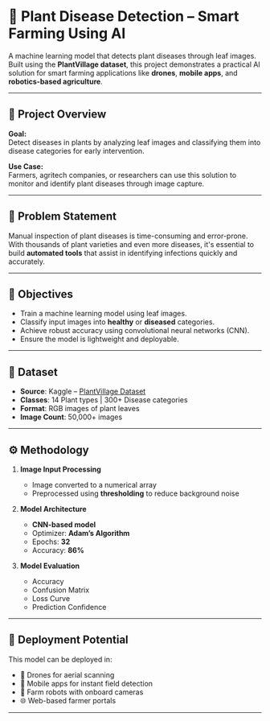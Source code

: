 # 🌿 Plant Disease Detection – Smart Farming Using AI

A machine learning model that detects plant diseases through leaf images. Built using the **PlantVillage dataset**, this project demonstrates a practical AI solution for smart farming applications like **drones**, **mobile apps**, and **robotics-based agriculture**.

---

## 📌 Project Overview

**Goal:**  
Detect diseases in plants by analyzing leaf images and classifying them into disease categories for early intervention.

**Use Case:**  
Farmers, agritech companies, or researchers can use this solution to monitor and identify plant diseases through image capture.

---

## 🧠 Problem Statement

Manual inspection of plant diseases is time-consuming and error-prone. With thousands of plant varieties and even more diseases, it's essential to build **automated tools** that assist in identifying infections quickly and accurately.

---

## 🎯 Objectives

- Train a machine learning model using leaf images.
- Classify input images into **healthy** or **diseased** categories.
- Achieve robust accuracy using convolutional neural networks (CNN).
- Ensure the model is lightweight and deployable.

---

## 📂 Dataset

- **Source**: Kaggle – [PlantVillage Dataset](https://www.kaggle.com/datasets/emmarex/plantdisease)
- **Classes**: 14 Plant types | 300+ Disease categories
- **Format**: RGB images of plant leaves
- **Image Count**: 50,000+ images

---

## ⚙️ Methodology

1. **Image Input Processing**  
   - Image converted to a numerical array
   - Preprocessed using **thresholding** to reduce background noise

2. **Model Architecture**
   - **CNN-based model**
   - Optimizer: **Adam’s Algorithm**
   - Epochs: **32**
   - Accuracy: **86%**

3. **Model Evaluation**
   - Accuracy
   - Confusion Matrix
   - Loss Curve
   - Prediction Confidence

---

## 🚀 Deployment Potential

This model can be deployed in:
- 🌾 Drones for aerial scanning
- 📱 Mobile apps for instant field detection
- 🤖 Farm robots with onboard cameras
- 🌐 Web-based farmer portals

---



